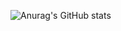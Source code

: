 ![Anurag's GitHub stats](https://github-readme-stats.vercel.app/api?username=technologicaljerry&show_icons=true&theme=radical)
